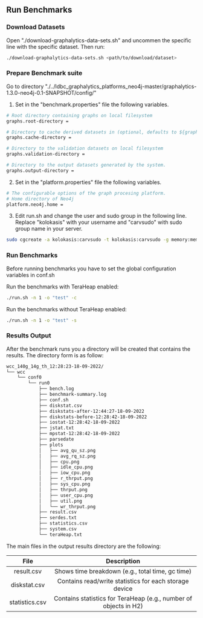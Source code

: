 ## Run Benchmarks

### Download Datasets

Open "./download-graphalytics-data-sets.sh" and uncommen the specific
line with the specific dataset. Then run:

```sh
./download-graphalytics-data-sets.sh <path/to/download/dataset>
```

### Prepare Benchmark suite
Go to directory
"./../ldbc_graphalytics_platforms_neo4j-master/graphalytics-1.3.0-neo4j-0.1-SNAPSHOT/config/"

1. Set in the "benchmark.properties" file the following variables.

```sh
# Root directory containing graphs on local filesystem
graphs.root-directory =

# Directory to cache derived datasets in (optional, defaults to ${graphs.root-directory}/cache)
graphs.cache-directory =

# Directory to the validation datasets on local filesystem
graphs.validation-directory =

# Directory to the output datasets generated by the system.
graphs.output-directory =
```

2. Set in the "platform.properties" file the following variables.
```sh
# The configurable options of the graph procesing platform.
# Home directory of Neo4j
platform.neo4j.home =
```

3. Edit run.sh and change the user and sudo group in the following
   line. Replace "kolokasis" with your username and "carvsudo" with
   sudo group name in your server.
```sh
sudo cgcreate -a kolokasis:carvsudo -t kolokasis:carvsudo -g memory:memlim

```

### Run Benchmarks

Before running benchmarks you have to set the global configuration
variables in conf.sh

Run the benchmarks with TeraHeap enabled:
```sh
./run.sh -n 1 -o "test" -c
```

Run the benchmarks without TeraHeap enabled:
```sh
./run.sh -n 1 -o "test" -s
```

### Results Output
After the benchmark runs you a directory will be created that contains
the results. The directory form is as follow:

```sh
wcc_140g_14g_th_12:28:23-18-09-2022/
└── wcc
    └── conf0
        └── run0
            ├── bench.log
            ├── benchmark-summary.log
            ├── conf.sh
            ├── diskstat.csv
            ├── diskstats-after-12:44:27-18-09-2022
            ├── diskstats-before-12:28:42-18-09-2022
            ├── iostat-12:28:42-18-09-2022
            ├── jstat.txt
            ├── mpstat-12:28:42-18-09-2022
            ├── parsedate
            ├── plots
            │   ├── avg_qu_sz.png
            │   ├── avg_rq_sz.png
            │   ├── cpu.png
            │   ├── idle_cpu.png
            │   ├── iow_cpu.png
            │   ├── r_thrput.png
            │   ├── sys_cpu.png
            │   ├── thrput.png
            │   ├── user_cpu.png
            │   ├── util.png
            │   └── wr_thrput.png
            ├── result.csv
            ├── serdes.txt
            ├── statistics.csv
            ├── system.csv
            └── teraHeap.txt
```
The main files in the output results directory are the following:

|  File         | Description                                                     |
|:----------:   |:-------------:                                                  |
|result.csv     | Shows time breakdown (e.g., total time, gc time)                |
|diskstat.csv   | Contains read/write statistics for each storage device          |
|statistics.csv | Contains statistics for TeraHeap (e.g., number of objects in H2)|
